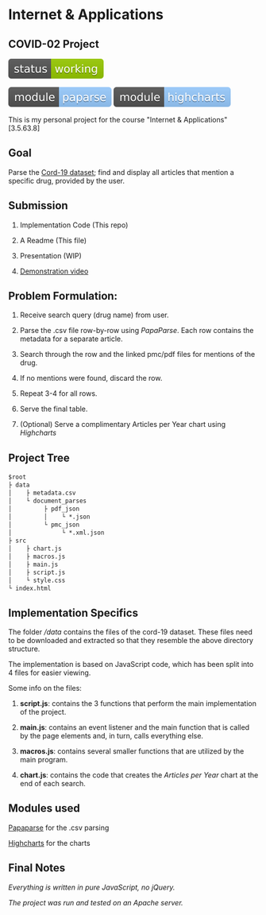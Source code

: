 # Internet & Applications
## COVID-02 Project

![status: working](status-working-green.svg)

![module: papaparse](module-papaparse-9cf.svg)
![module: highcharts](module-highcharts-9cf.svg)

This is my personal project for the course "Internet & Applications" [3.5.63.8]

## Goal

Parse the [Cord-19 dataset](https://www.semanticscholar.org/cord19); 
find and display all articles that mention a specific drug, provided by the user.

## Submission

1. Implementation Code (This repo)

2. A Readme (This file)

3. Presentation (WIP)

4. [Demonstration video](https://youtu.be/a5997tzicfo)

## Problem Formulation:

1. Receive search query (drug name) from user.

2. Parse the .csv file row-by-row using *PapaParse*. Each row contains the metadata for a separate article.

3. Search through the row and the linked pmc/pdf files for mentions of the drug.

4. If no mentions were found, discard the row.

5. Repeat 3-4 for all rows.

6. Serve the final table.

7. (Optional) Serve a complimentary Articles per Year chart using *Highcharts*

## Project Tree

    $root
    ├ data
    │    ├ metadata.csv
    │    └ document_parses 
    │         ├ pdf_json
    │         │    └ *.json
    │         └ pmc_json
    │              └ *.xml.json
    ├ src
	│    ├ chart.js
    │    ├ macros.js
    │    ├ main.js
    │    ├ script.js
    │    └ style.css
    └ index.html

## Implementation Specifics

The folder */data* contains the files of the cord-19 dataset. 
These files need to be downloaded and extracted so that they resemble the above directory structure.

The implementation is based on JavaScript code, which has been split into 4 files for easier viewing.

Some info on the files:

1. **script.js**: 
contains the 3 functions that perform the main implementation of the project. 

2. **main.js**: 
contains an event listener and the main function that is called by the page elements and, in turn, calls everything else.

3. **macros.js**:
contains several smaller functions that are utilized by the main program.

4. **chart.js**:
contains the code that creates the *Articles per Year* chart at the end of each search.

## Modules used

[Papaparse](https://www.papaparse.com/) for the .csv parsing

[Highcharts](https://www.highcharts.com/) for the charts

## Final Notes

*Everything is written in pure JavaScript, no jQuery.*

*The project was run and tested on an Apache server.*

